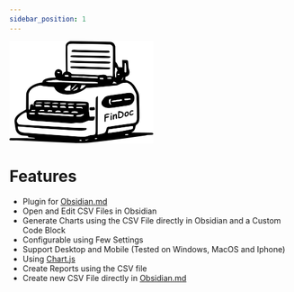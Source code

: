 ```yaml
---
sidebar_position: 1
---
```


![Findoc Logo](/img/findoc-256.png)

# Features

- Plugin for [Obsidian.md](https://obsidian.md)
- Open and Edit CSV Files in Obsidian
- Generate Charts using the CSV File directly in Obsidian and a Custom Code Block
- Configurable using Few Settings
- Support Desktop and Mobile (Tested on Windows, MacOS and Iphone)
- Using [Chart.js](https://www.chartjs.org)
- Create Reports using the CSV file
- Create new CSV File directly in [Obsidian.md](https://obsidian.md)
